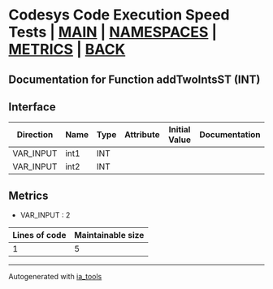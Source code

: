 # Codesys Code Execution Speed Tests | [MAIN] | [NAMESPACES] | [METRICS] | [BACK]  

## Documentation for Function addTwoIntsST (INT)  

## Interface  

| Direction | Name | Type | Attribute | Initial Value | Documentation |
| --------- | ---- | ---- | --------- | ------------- | ------------- |
| VAR_INPUT | int1 | INT |  |  |  |  
| VAR_INPUT | int2 | INT |  |  |  |  


## Metrics  

- VAR_INPUT : 2

| Lines of code | Maintainable size |
| ------------- | ----------------- |
| 1 | 5 |

---
Autogenerated with [ia_tools](https://github.com/tkucic/ia_tools)  

[MAIN]: ../../../../index.md
[NAMESPACES]: ../../nsList.md
[METRICS]: ../../../metrics.md
[BACK]: ../nsMain.md
